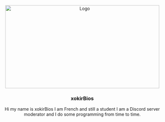 
<br />
<p align="center">
  <a href="https://xokirbios.xyz">
    <img src="https://i.kym-cdn.com/photos/images/newsfeed/001/139/230/436.gif" alt="Logo" width="500" height="270">
  </a>

  <h3 align="center">xokirBios</h3>

  <p align="center">
   Hi my name is xokirBios I am French and still a student I am a Discord server moderator and I do some programming from time to time.
    <br />


